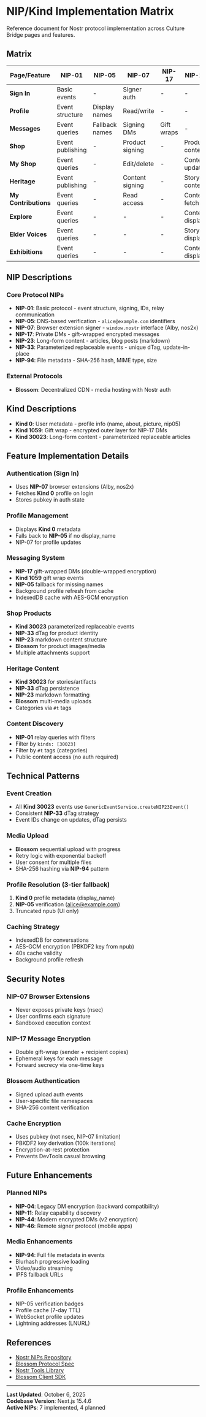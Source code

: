 # NIP/Kind Implementation Matrix

Reference document for Nostr protocol implementation across Culture Bridge pages and features.

## Matrix

| Page/Feature | NIP-01 | NIP-05 | NIP-07 | NIP-17 | NIP-23 | NIP-33 | NIP-94 | Blossom | Kind 0 | Kind 1059 | Kind 30023 |
|--------------|--------|--------|--------|--------|--------|--------|--------|---------|--------|-----------|------------|
| **Sign In** | Basic events | - | Signer auth | - | - | - | - | - | Profile fetch | - | - |
| **Profile** | Event structure | Display names | Read/write | - | - | - | - | - | Profile metadata | - | - |
| **Messages** | Event queries | Fallback names | Signing DMs | Gift wraps | - | - | - | - | Name resolution | Encrypted DMs | - |
| **Shop** | Event publishing | - | Product signing | - | Product content | dTag identity | - | Image upload | - | - | Product events |
| **My Shop** | Event queries | - | Edit/delete | - | Content updates | Replace events | - | Image upload | - | - | Product CRUD |
| **Heritage** | Event publishing | - | Content signing | - | Story content | dTag identity | - | Media upload | - | - | Heritage events |
| **My Contributions** | Event queries | - | Read access | - | Content fetch | Filter by dTag | - | - | - | - | User content |
| **Explore** | Event queries | - | - | - | Content display | - | - | - | - | - | Public content |
| **Elder Voices** | Event queries | - | - | - | Story display | - | - | Media display | - | - | Story content |
| **Exhibitions** | Event queries | - | - | - | Content display | - | - | Media display | - | - | Exhibition content |

## NIP Descriptions

### Core Protocol NIPs

- **NIP-01**: Basic protocol - event structure, signing, IDs, relay communication
- **NIP-05**: DNS-based verification - `alice@example.com` identifiers
- **NIP-07**: Browser extension signer - `window.nostr` interface (Alby, nos2x)
- **NIP-17**: Private DMs - gift-wrapped encrypted messages
- **NIP-23**: Long-form content - articles, blog posts (markdown)
- **NIP-33**: Parameterized replaceable events - unique dTag, update-in-place
- **NIP-94**: File metadata - SHA-256 hash, MIME type, size

### External Protocols

- **Blossom**: Decentralized CDN - media hosting with Nostr auth

## Kind Descriptions

- **Kind 0**: User metadata - profile info (name, about, picture, nip05)
- **Kind 1059**: Gift wrap - encrypted outer layer for NIP-17 DMs
- **Kind 30023**: Long-form content - parameterized replaceable articles

## Feature Implementation Details

### Authentication (Sign In)
- Uses **NIP-07** browser extensions (Alby, nos2x)
- Fetches **Kind 0** profile on login
- Stores pubkey in auth state

### Profile Management
- Displays **Kind 0** metadata
- Falls back to **NIP-05** if no display_name
- NIP-07 for profile updates

### Messaging System
- **NIP-17** gift-wrapped DMs (double-wrapped encryption)
- **Kind 1059** gift wrap events
- **NIP-05** fallback for missing names
- Background profile refresh from cache
- IndexedDB cache with AES-GCM encryption

### Shop Products
- **Kind 30023** parameterized replaceable events
- **NIP-33** dTag for product identity
- **NIP-23** markdown content structure
- **Blossom** for product images/media
- Multiple attachments support

### Heritage Content
- **Kind 30023** for stories/artifacts
- **NIP-33** dTag persistence
- **NIP-23** markdown formatting
- **Blossom** multi-media uploads
- Categories via `#t` tags

### Content Discovery
- **NIP-01** relay queries with filters
- Filter by `kinds: [30023]`
- Filter by `#t` tags (categories)
- Public content access (no auth required)

## Technical Patterns

### Event Creation
- All **Kind 30023** events use `GenericEventService.createNIP23Event()`
- Consistent **NIP-33** dTag strategy
- Event IDs change on updates, dTag persists

### Media Upload
- **Blossom** sequential upload with progress
- Retry logic with exponential backoff
- User consent for multiple files
- SHA-256 hashing via **NIP-94** pattern

### Profile Resolution (3-tier fallback)
1. **Kind 0** profile metadata (display_name)
2. **NIP-05** verification (alice@example.com)
3. Truncated npub (UI only)

### Caching Strategy
- IndexedDB for conversations
- AES-GCM encryption (PBKDF2 key from npub)
- 40s cache validity
- Background profile refresh

## Security Notes

### NIP-07 Browser Extensions
- Never exposes private keys (nsec)
- User confirms each signature
- Sandboxed execution context

### NIP-17 Message Encryption
- Double gift-wrap (sender + recipient copies)
- Ephemeral keys for each message
- Forward secrecy via one-time keys

### Blossom Authentication
- Signed upload auth events
- User-specific file namespaces
- SHA-256 content verification

### Cache Encryption
- Uses pubkey (not nsec, NIP-07 limitation)
- PBKDF2 key derivation (100k iterations)
- Encryption-at-rest protection
- Prevents DevTools casual browsing

## Future Enhancements

### Planned NIPs
- **NIP-04**: Legacy DM encryption (backward compatibility)
- **NIP-11**: Relay capability discovery
- **NIP-44**: Modern encrypted DMs (v2 encryption)
- **NIP-46**: Remote signer protocol (mobile apps)

### Media Enhancements
- **NIP-94**: Full file metadata in events
- Blurhash progressive loading
- Video/audio streaming
- IPFS fallback URLs

### Profile Enhancements
- NIP-05 verification badges
- Profile cache (7-day TTL)
- WebSocket profile updates
- Lightning addresses (LNURL)

## References

- [Nostr NIPs Repository](https://github.com/nostr-protocol/nips)
- [Blossom Protocol Spec](https://github.com/hzrd149/blossom)
- [Nostr Tools Library](https://github.com/nbd-wtf/nostr-tools)
- [Blossom Client SDK](https://github.com/hzrd149/blossom-client-sdk)

---

**Last Updated**: October 6, 2025  
**Codebase Version**: Next.js 15.4.6  
**Active NIPs**: 7 implemented, 4 planned
